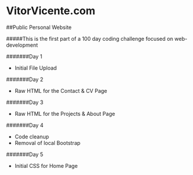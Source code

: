 # VitorVicente.com
##Public Personal Website

#####This is the first part of a 100 day coding challenge focused on web-development

#######Day 1
- Initial File Upload

#######Day 2
- Raw HTML for the Contact & CV Page

#######Day 3
- Raw HTML for the Projects & About Page

#######Day 4
- Code cleanup
- Removal of local Bootstrap

#######Day 5
- Initial CSS for Home Page